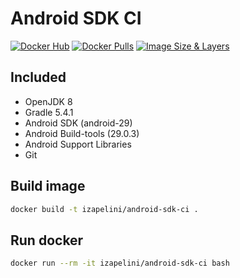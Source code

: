 # Android SDK CI

[![Docker Hub](https://img.shields.io/badge/Docker%20Hub-info-blue.svg)](https://hub.docker.com/r/izapelini/android-sdk-ci)
[![Docker Pulls](https://img.shields.io/docker/pulls/izapelini/android-sdk-ci.svg)](https://hub.docker.com/r/izapelini/android-sdk-ci/)
[![Image Size & Layers](https://images.microbadger.com/badges/image/izapelini/android-sdk-ci.svg)](https://microbadger.com/images/izapelini/android-sdk-ci)

## Included
* OpenJDK 8
* Gradle 5.4.1
* Android SDK (android-29)
* Android Build-tools (29.0.3)
* Android Support Libraries
* Git

## Build image

```bash
docker build -t izapelini/android-sdk-ci .
```

## Run docker

```bash
docker run --rm -it izapelini/android-sdk-ci bash
```
